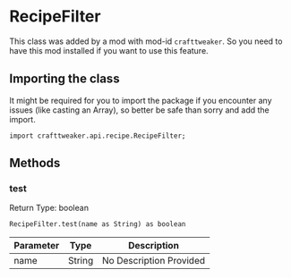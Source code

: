 # RecipeFilter

This class was added by a mod with mod-id `crafttweaker`. So you need to have this mod installed if you want to use this feature.

## Importing the class

It might be required for you to import the package if you encounter any issues (like casting an Array), so better be safe than sorry and add the import.
```zenscript
import crafttweaker.api.recipe.RecipeFilter;
```


## Methods

### test

Return Type: boolean

```zenscript
RecipeFilter.test(name as String) as boolean
```
| Parameter | Type | Description |
|-----------|------|-------------|
| name | String | No Description Provided |

